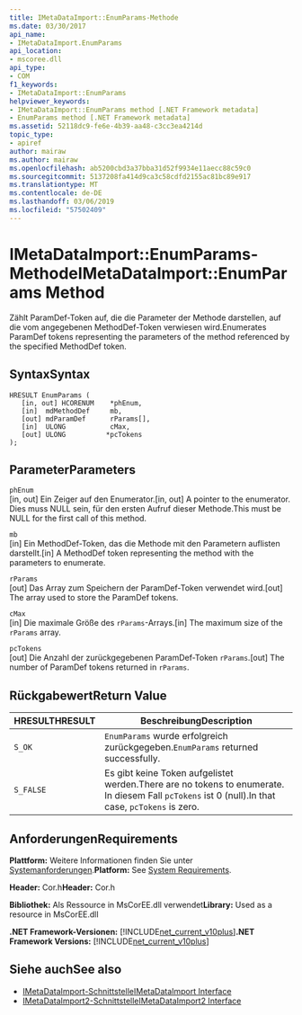 ```yaml
---
title: IMetaDataImport::EnumParams-Methode
ms.date: 03/30/2017
api_name:
- IMetaDataImport.EnumParams
api_location:
- mscoree.dll
api_type:
- COM
f1_keywords:
- IMetaDataImport::EnumParams
helpviewer_keywords:
- IMetaDataImport::EnumParams method [.NET Framework metadata]
- EnumParams method [.NET Framework metadata]
ms.assetid: 52118dc9-fe6e-4b39-aa48-c3cc3ea4214d
topic_type:
- apiref
author: mairaw
ms.author: mairaw
ms.openlocfilehash: ab5200cbd3a37bba31d52f9934e11aecc88c59c0
ms.sourcegitcommit: 5137208fa414d9ca3c58cdfd2155ac81bc89e917
ms.translationtype: MT
ms.contentlocale: de-DE
ms.lasthandoff: 03/06/2019
ms.locfileid: "57502409"
---
```

# <a name="imetadataimportenumparams-method"></a><span data-ttu-id="293eb-102">IMetaDataImport::EnumParams-Methode</span><span class="sxs-lookup"><span data-stu-id="293eb-102">IMetaDataImport::EnumParams Method</span></span>
<span data-ttu-id="293eb-103">Zählt ParamDef-Token auf, die die Parameter der Methode darstellen, auf die vom angegebenen MethodDef-Token verwiesen wird.</span><span class="sxs-lookup"><span data-stu-id="293eb-103">Enumerates ParamDef tokens representing the parameters of the method referenced by the specified MethodDef token.</span></span>  
  
## <a name="syntax"></a><span data-ttu-id="293eb-104">Syntax</span><span class="sxs-lookup"><span data-stu-id="293eb-104">Syntax</span></span>  
  
```  
HRESULT EnumParams (  
   [in, out] HCORENUM    *phEnum,  
   [in]  mdMethodDef     mb,  
   [out] mdParamDef      rParams[],  
   [in]  ULONG           cMax,  
   [out] ULONG          *pcTokens  
);  
```  
  
## <a name="parameters"></a><span data-ttu-id="293eb-105">Parameter</span><span class="sxs-lookup"><span data-stu-id="293eb-105">Parameters</span></span>  
 `phEnum`  
 <span data-ttu-id="293eb-106">[in, out] Ein Zeiger auf den Enumerator.</span><span class="sxs-lookup"><span data-stu-id="293eb-106">[in, out] A pointer to the enumerator.</span></span> <span data-ttu-id="293eb-107">Dies muss NULL sein, für den ersten Aufruf dieser Methode.</span><span class="sxs-lookup"><span data-stu-id="293eb-107">This must be NULL for the first call of this method.</span></span>  
  
 `mb`  
 <span data-ttu-id="293eb-108">[in] Ein MethodDef-Token, das die Methode mit den Parametern auflisten darstellt.</span><span class="sxs-lookup"><span data-stu-id="293eb-108">[in] A MethodDef token representing the method with the parameters to enumerate.</span></span>  
  
 `rParams`  
 <span data-ttu-id="293eb-109">[out] Das Array zum Speichern der ParamDef-Token verwendet wird.</span><span class="sxs-lookup"><span data-stu-id="293eb-109">[out] The array used to store the ParamDef tokens.</span></span>  
  
 `cMax`  
 <span data-ttu-id="293eb-110">[in] Die maximale Größe des `rParams`-Arrays.</span><span class="sxs-lookup"><span data-stu-id="293eb-110">[in] The maximum size of the `rParams` array.</span></span>  
  
 `pcTokens`  
 <span data-ttu-id="293eb-111">[out] Die Anzahl der zurückgegebenen ParamDef-Token `rParams`.</span><span class="sxs-lookup"><span data-stu-id="293eb-111">[out] The number of ParamDef tokens returned in `rParams`.</span></span>  
  
## <a name="return-value"></a><span data-ttu-id="293eb-112">Rückgabewert</span><span class="sxs-lookup"><span data-stu-id="293eb-112">Return Value</span></span>  
  
|<span data-ttu-id="293eb-113">HRESULT</span><span class="sxs-lookup"><span data-stu-id="293eb-113">HRESULT</span></span>|<span data-ttu-id="293eb-114">Beschreibung</span><span class="sxs-lookup"><span data-stu-id="293eb-114">Description</span></span>|  
|-------------|-----------------|  
|`S_OK`|<span data-ttu-id="293eb-115">`EnumParams` wurde erfolgreich zurückgegeben.</span><span class="sxs-lookup"><span data-stu-id="293eb-115">`EnumParams` returned successfully.</span></span>|  
|`S_FALSE`|<span data-ttu-id="293eb-116">Es gibt keine Token aufgelistet werden.</span><span class="sxs-lookup"><span data-stu-id="293eb-116">There are no tokens to enumerate.</span></span> <span data-ttu-id="293eb-117">In diesem Fall `pcTokens` ist 0 (null).</span><span class="sxs-lookup"><span data-stu-id="293eb-117">In that case, `pcTokens` is zero.</span></span>|  
  
## <a name="requirements"></a><span data-ttu-id="293eb-118">Anforderungen</span><span class="sxs-lookup"><span data-stu-id="293eb-118">Requirements</span></span>  
 <span data-ttu-id="293eb-119">**Plattform:** Weitere Informationen finden Sie unter [Systemanforderungen](../../../../docs/framework/get-started/system-requirements.md).</span><span class="sxs-lookup"><span data-stu-id="293eb-119">**Platform:** See [System Requirements](../../../../docs/framework/get-started/system-requirements.md).</span></span>  
  
 <span data-ttu-id="293eb-120">**Header:** Cor.h</span><span class="sxs-lookup"><span data-stu-id="293eb-120">**Header:** Cor.h</span></span>  
  
 <span data-ttu-id="293eb-121">**Bibliothek:** Als Ressource in MsCorEE.dll verwendet</span><span class="sxs-lookup"><span data-stu-id="293eb-121">**Library:** Used as a resource in MsCorEE.dll</span></span>  
  
 <span data-ttu-id="293eb-122">**.NET Framework-Versionen:** [!INCLUDE[net_current_v10plus](../../../../includes/net-current-v10plus-md.md)]</span><span class="sxs-lookup"><span data-stu-id="293eb-122">**.NET Framework Versions:** [!INCLUDE[net_current_v10plus](../../../../includes/net-current-v10plus-md.md)]</span></span>  
  
## <a name="see-also"></a><span data-ttu-id="293eb-123">Siehe auch</span><span class="sxs-lookup"><span data-stu-id="293eb-123">See also</span></span>
- [<span data-ttu-id="293eb-124">IMetaDataImport-Schnittstelle</span><span class="sxs-lookup"><span data-stu-id="293eb-124">IMetaDataImport Interface</span></span>](../../../../docs/framework/unmanaged-api/metadata/imetadataimport-interface.md)
- [<span data-ttu-id="293eb-125">IMetaDataImport2-Schnittstelle</span><span class="sxs-lookup"><span data-stu-id="293eb-125">IMetaDataImport2 Interface</span></span>](../../../../docs/framework/unmanaged-api/metadata/imetadataimport2-interface.md)
